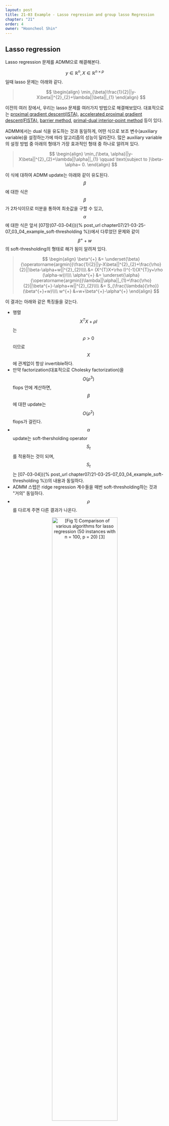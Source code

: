 ```yaml
---
layout: post
title: 21-03 Example - Lasso regression and group lasso Regression
chapter: "21"
order: 4
owner: "Hooncheol Shin"
---
```


## Lasso regression
Lasso regression 문제를 ADMM으로 해결해본다.

$$y\in \mathbb{R}^{n}, X\in \mathbb{R}^{n\times p}$$ 일때 lasso 문제는 아래와 같다.
>$$
>\begin{align}
>\min_{\beta}\frac{1}{2}||y-X\beta||^{2}_{2}+\lambda||\beta||_{1}
>\end{align}
>$$

이전의 여러 장에서, 우리는 lasso 문제를 여러가지 방법으로 해결해보았다. 대표적으로는 [proximal gradient descent(ISTA)](https://wikidocs.net/19032), [accelerated proximal gradient descent(FISTA)](https://wikidocs.net/20247), [barrier method](https://wikidocs.net/21297), [primal-dual interior-point method](https://wikidocs.net/21616) 등이 있다. 

ADMM에서는 dual 식을 유도하는 것과 동일하게, 어떤 식으로 보조 변수(auxiliary variable)을 설정하는가에 따라 알고리즘의 성능이 달라진다. 많은 auxiliary variable의 설정 방법 중 아래의 형태가 가장 효과적인 형태 중 하나로 알려져 있다.
>$$
>\begin{align}
>\min_{\beta, \alpha}||y-X\beta||^{2}_{2}+\lambda||\alpha||_{1} \qquad \text{subject to  }\beta-\alpha= 0.
>\end{align}
>$$

이 식에 대하여 ADMM update는 아래와 같이 유도된다. $$\beta$$에 대한 식은 $$\beta$$가 2차식이므로 미분을 통하여 최솟값을 구할 수 있고, $$\alpha$$에 대한 식은 앞서 [07장(07-03-04)]({% post_url chapter07/21-03-25-07_03_04_example_soft-thresholding %})에서 다루었던 문제와 같이 $$\beta^{+}+w$$의 soft-thresholding의 형태로 해가 됨이 알려져 있다.
>$$
>\begin{align}
>\beta^{+} &= \underset{\beta}{\operatorname{argmin}}\frac{1}{2}||y-X\beta||^{2}_{2}+\frac{\rho}{2}||\beta-\alpha+w||^{2}_{2}\\\\
>&= (X^{T}X+\rho I)^{-1}(X^{T}y+\rho (\alpha-w))\\\\
>\alpha^{+} &= \underset{\alpha}{\operatorname{argmin}}\lambda||\alpha||_{1}+\frac{\rho}{2}||\beta^{+}-\alpha+w||^{2}_{2}\\\\
>&= S_{\frac{\lambda}{\rho}}(\beta^{+}+w)\\\\
>w^{+} &=w+\beta^{+}-\alpha^{+}
>\end{align}
>$$

이 결과는 아래와 같은 특징들을 갖는다.

* 행렬 $$X^{T}X+\rho I$$는 $$\rho>0$$이므로 $$X$$에 관계없이 항상 invertible하다.
* 만약 factorization(대표적으로 Cholesky factorization)을 $$O(\rho^{3})$$ flops 안에 계산하면, $$\beta$$에 대한 update는 $$O(\rho^{2})$$ flops가 걸린다.
* $$\alpha$$ update는 soft-thersholding operator $$S_{t}$$를 적용하는 것이 되며, $$S_{t}$$는 [07-03-04]({% post_url chapter07/21-03-25-07_03_04_example_soft-thresholding %})의 내용과 동일하다.
* ADMM 스텝은 ridge regression 계수들을 매번 soft-thresholding하는 것과 "거의" 동일하다.
* $$\rho$$를 다르게 주면 다른 결과가 나온다.

<figure class="image" style="align: center;">
<p align="center">
  <img src="https://wikidocs.net/images/page/24034/lasso.png" alt="[Fig 1] Comparison of various algorithms for lasso regression (50 instances with n = 100, p = 20) [3]" width="70%">
  <figcaption style="text-align: center;">[Fig 1] Comparison of various algorithms for lasso regression (50 instances with n = 100, p = 20) [3]</figcaption>
</p>
</figure>

[Fig 1]은 lasso regression 문제에 대한 다양한 알고리즘들의 수렴을 비교한 것이다. 모든 알고리즘들은 iteration마다 동일한 계산복잡도를 가지고 있다. 그래프의 수렴 속도에서 볼 수 있다시피, ADMM은 proximal gradient descent(검정)와 비슷한 수렴 속도를 가진다. Accelerated proximal gradient descent(빨강)는 "Nestrov ripples"를 가지지만 조금 더 빠른 수렴 속도를 보인다. 또한  ADMM은 $$\rho$$ 값에 따라 다른 수렴 속도를 보인다는 특성도 확인할 수 있다. 후에 [23장]({% post_url chapter23/21-03-28-23_Coordinate_Descent %})에서 논하게 될 Coordinate descent(초록)의 경우는 문제에서 더 많은 정보들을 사용하고, 따라서 다른 방법들에 비해 빠른 수렴 속도를 가진다. Coordinate descent의 단점은 문제하기 위한 조건들이 존재한다는 것이다.
$$\rho$$값을 너무 크게 설정하면, 목적함수에서 $$f+g$$를 최소화 하는 비중이 작고, $$\rho$$값을 너무 작게 설정하면, feasiblity가 떨어진다. 따라서 적절한 $$\rho$$값의 설정이 중요하다. 자세한 내용은 [21장 reference 논문]({% post_url chapter21/21-03-29-21_00_Alternating_Direction_Method_of_Multipliers %}) 중 [BPCPE]에서 논하고 있다.

## Group lasso regression
위와 동일하게  Group lasso regression 문제 또한 ADMM으로 해결하는 것에 대하여 살펴보고자 한다. Group lasso regression의 문제정의는 아래와 같다. $$y\in \mathbb{R}^{n}, X\in \mathbb{R}^{n \times p}$$일때,

>$$
>\begin{align}
>\min_{\beta}\frac{1}{2}||y-X\beta||^{2}_{2}+\lambda\sum^{G}_{g=1} c_{g}||\beta_{(g)}||_{2}.
>\end{align}
>$$

Lasso regression과 동일하게 문제를 다시 정리할 수 있다.
>$$
>\begin{align}
>\min_{\beta,\alpha}\frac{1}{2}||y-X\beta||^{2}_{2}+\lambda\sum^{G}_{g=1} c_{g}||\beta_{(g)}||_{2} \qquad \text{subject to }\beta-\alpha=0.
>\end{align}
>$$

ADMM step은 다음과 같다.
>$$
>\begin{align}
>\beta^{+} &= (X^{T}X+\rho I)^{-1}(X^{T}y+\rho (\alpha-w))\\\\
>\alpha^{+} &= R_{c_{g}\frac{\lambda}{\rho}}(\beta^{+}_{(g)}+w_{(g)})\qquad \text{g = 1,...G}\\\\
>w^{+} &=w+\beta^{+}-\alpha^{+}
>\end{align}
>$$

이 결과는 아래와 같은 특징들을 갖는다.

* 행렬 $$X^{T}X+\rho I$$는 $$\rho>0$$이므로 $$X$$에 관계없이 항상 invertible하다.
* 만약 factorization(대표적으로 Cholesky factorization)을 $$O(\rho^{3})$$ flops 안에 계산하면, $$\beta$$에 대한 update는 $$O(\rho^{2})$$ flops가 걸린다.
* $$\alpha$$ update는 group soft-thersholding operator $$R_{t}$$를 적용하는 것이 되며, $$R_{t}$$는 아래와 같이 정의된다.

>\begin{align}
>R_{t}(x) = (1-\frac{x}{\lVert x \rVert_{2}})_{+}x
>\end{align}

